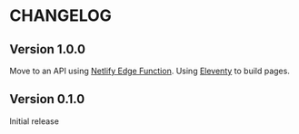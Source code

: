# CHANGELOG

## Version 1.0.0

Move to an API using [Netlify Edge Function](https://docs.netlify.com/edge-functions/overview/). Using [Eleventy](https://11ty.dev) to build pages.

## Version 0.1.0

Initial release
